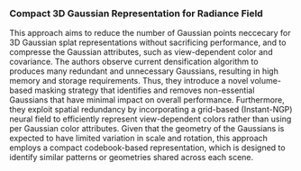 ### Compact 3D Gaussian Representation for Radiance Field

This approach aims to reduce the number of Gaussian points neccecary for 3D Gaussian splat representations without sacrificing performance, and to compresse the Gaussian attributes, such as view-dependent color and covariance. The authors observe current densification algorithm to produces
many redundant and unnecessary Gaussians, resulting in high memory and storage requirements. Thus, they introduce a novel volume-based masking strategy that identifies and removes non-essential Gaussians that have minimal impact on overall performance. Furthermore, they exploit spatial redundancy by incorporating a grid-based (Instant-NGP) neural field to efficiently represent view-dependent colors rather than using per Gaussian color attributes. Given that the geometry of the Gaussians is expected to have limited variation in scale and rotation, this approach employs a compact codebook-based representation, which is designed to identify similar patterns or geometries shared across each scene.